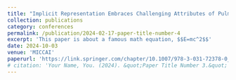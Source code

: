 ```yaml
---
title: "Implicit Representation Embraces Challenging Attributes of Pulmonary Airway Tree Structures"
collection: publications
category: conferences
permalink: /publication/2024-02-17-paper-title-number-4
excerpt: 'This paper is about a famous math equation, $$E=mc^2$$'
date: 2024-10-03
venue: 'MICCAI'
paperurl: 'https://link.springer.com/chapter/10.1007/978-3-031-72378-0_51'
# citation: 'Your Name, You. (2024). &quot;Paper Title Number 3.&quot; <i>GitHub Journal of Bugs</i>. 1(3).'
---
```


